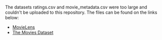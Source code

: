 The datasets ratings.csv and movie_metadata.csv were too large and couldn't be uploaded to this repository.
The files can be found on the links below:
- [MovieLens](https://grouplens.org/datasets/movielens/25m/)
- [The Movies Dataset](https://www.kaggle.com/rounakbanik/the-movies-dataset)
